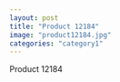 ```yaml
---
layout: post
title: "Product 12184"
image: "product12184.jpg"
categories: "category1"
---
```

Product 12184
